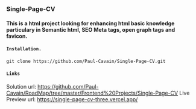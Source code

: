 ### Single-Page-CV
#### This is a html project looking for enhancing html basic knowledge particulary in Semantic html, SEO Meta tags, open graph tags and favicon.

#### `Installation.`
    git clone https://github.com/Paul-Cavain/Single-Page-CV.git

#### `Links`
Solution url: https://github.com/Paul-Cavain/RoadMap/tree/master/Frontend%20Projects/Single-Page-CV
Live Preview url: https://single-page-cv-three.vercel.app/
